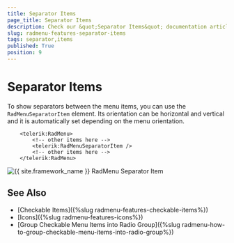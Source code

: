 ```yaml
---
title: Separator Items
page_title: Separator Items
description: Check our &quot;Separator Items&quot; documentation article for the RadMenu {{ site.framework_name }} control.
slug: radmenu-features-separator-items
tags: separator,items
published: True
position: 9
---
```


# Separator Items

To show separators between the menu items, you can use the `RadMenuSeparatorItem` element. Its orientation can be horizontal and vertical and it is automatically set depending on the menu orientation.


```XAML
	<telerik:RadMenu> 
	    <!-- other items here --> 
	    <telerik:RadMenuSeparatorItem /> 
	    <!-- other items here -->
	</telerik:RadMenu> 
```

![{{ site.framework_name }} RadMenu Separator Item](images/RadMenu_Features_Separator_Items_01.png)
 
## See Also  
 * [Checkable Items]({%slug radmenu-features-checkable-items%})  
 * [Icons]({%slug radmenu-features-icons%})
 * [Group Checkable Menu Items into Radio Group]({%slug radmenu-how-to-group-checkable-menu-items-into-radio-group%})
